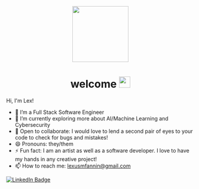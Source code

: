 <div id="header" align="center">
  <img src="https://media.giphy.com/media/R03zWv5p1oNSQd91EP/giphy.gif" width="150"/>
</div>

<h1 align="center">
  welcome
  <img src="https://media.giphy.com/media/hvRJCLFzcasrR4ia7z/giphy.gif" width="30px"/>
</h1>




Hi, I'm Lex!

- 🔭 I’m a Full Stack Software Engineer
- 🌱 I’m currently exploring more about AI/Machine Learning and Cybersecurity
- 🌱 Open to collaborate: I would love to lend a second pair of eyes to your code to check for bugs and mistakes! 
- 😄 Pronouns: they/them
- ⚡ Fun fact: I am an artist as well as a software developer. I love to have my hands in any creative project!
- 📫 How to reach me: lexusmfannin@gmail.com
<div id="badges">
  <a href="https://www.linkedin.com/in/lexfannin/">
    <img src="https://img.shields.io/badge/LinkedIn-blue?style=for-the-badge&logo=linkedin&logoColor=white" alt="LinkedIn Badge"/>
  </a>
</div>
